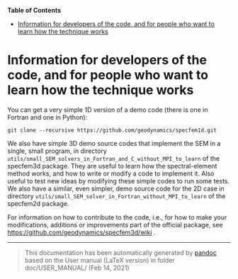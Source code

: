 **Table of Contents**

-   [Information for developers of the code, and for people who want to learn how the technique works](#information-for-developers-of-the-code-and-for-people-who-want-to-learn-how-the-technique-works)

Information for developers of the code, and for people who want to learn how the technique works
================================================================================================

You can get a very simple 1D version of a demo code (there is one in Fortran and one in Python):

    git clone --recursive https://github.com/geodynamics/specfem1d.git

We also have simple 3D demo source codes that implement the SEM in a single, small program, in directory
`utils/small_SEM_solvers_in_Fortran_and_C_without_MPI_to_learn` of the specfem3d package. They are useful to learn how the spectral-element method works, and how to write or modify a code to implement it. Also useful to test new ideas by modifying these simple codes to run some tests. We also have a similar, even simpler, demo source code for the 2D case in directory
`utils/small_SEM_solver_in_Fortran_without_MPI_to_learn` of the specfem2d package.

For information on how to contribute to the code, i.e., for how to make your modifications, additions or improvements part of the official package, see <https://github.com/geodynamics/specfem3d/wiki> .

-----
> This documentation has been automatically generated by [pandoc](http://www.pandoc.org)
> based on the User manual (LaTeX version) in folder doc/USER_MANUAL/
> (Feb 14, 2021)

